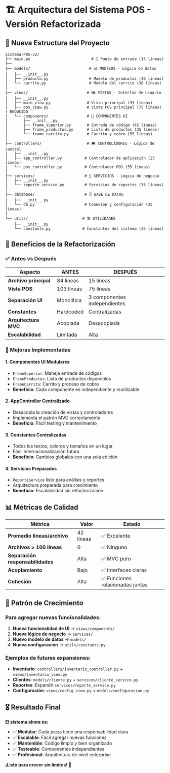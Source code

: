 # 🏗️ Arquitectura del Sistema POS - Versión Refactorizada

## 📁 Nueva Estructura del Proyecto

```
Sistema-POS-v2/
├── main.py                           # 🚀 Punto de entrada (15 líneas)
├── 
├── models/                          # 📊 MODELOS - Lógica de datos
│   ├── __init__.py
│   ├── producto.py                  # Modelo de productos (46 líneas)
│   └── carrito.py                   # Modelo del carrito (38 líneas)
│
├── views/                          # 🖼️ VISTAS - Interfaz de usuario  
│   ├── __init__.py
│   ├── main_view.py                # Vista principal (33 líneas)
│   ├── pos_view.py                 # Vista POS principal (75 líneas) ⬇️ REDUCIDO
│   └── components/                 # 🧩 COMPONENTES UI
│       ├── __init__.py
│       ├── frame_superior.py       # Entrada de código (45 líneas)
│       ├── frame_productos.py      # Lista de productos (35 líneas)  
│       └── frame_carrito.py        # Carrito y cobro (55 líneas)
│
├── controllers/                    # 🎮 CONTROLADORES - Lógica de control
│   ├── __init__.py
│   ├── app_controller.py          # Controlador de aplicación (25 líneas)
│   └── pos_controller.py          # Controlador POS (55 líneas)
│
├── services/                      # 🔧 SERVICIOS - Lógica de negocio
│   ├── __init__.py
│   └── reporte_service.py         # Servicios de reportes (35 líneas)
│
├── database/                      # 🗄️ BASE DE DATOS
│   ├── __init__.py
│   └── db.py                      # Conexión y configuración (25 líneas)
│
└── utils/                        # 🛠️ UTILIDADES
    ├── __init__.py
    └── constants.py              # Constantes del sistema (35 líneas)
```

## 🎯 Beneficios de la Refactorización

### ✅ Antes vs Después

| Aspecto | ANTES | DESPUÉS |
|---------|-------|---------|
| **Archivo principal** | 84 líneas | 15 líneas |
| **Vista POS** | 103 líneas | 75 líneas |
| **Separación UI** | Monolítica | 3 componentes independientes |
| **Constantes** | Hardcoded | Centralizadas |
| **Arquitectura MVC** | Acoplada | Desacoplada |
| **Escalabilidad** | Limitada | Alta |

### 🚀 Mejoras Implementadas

#### 1. **Componentes UI Modulares**
- `FrameSuperior`: Maneja entrada de códigos
- `FrameProductos`: Lista de productos disponibles  
- `FrameCarrito`: Carrito y proceso de cobro
- **Beneficio**: Cada componente es independiente y reutilizable

#### 2. **AppController Centralizado**
- Desacopla la creación de vistas y controladores
- Implementa el patrón MVC correctamente
- **Beneficio**: Fácil testing y mantenimiento

#### 3. **Constantes Centralizadas**
- Todos los textos, colores y tamaños en un lugar
- Fácil internacionalización futura
- **Beneficio**: Cambios globales con una sola edición

#### 4. **Servicios Preparados**
- `ReporteService` listo para análisis y reportes
- Arquitectura preparada para crecimiento
- **Beneficio**: Escalabilidad sin refactorización

## 📊 Métricas de Calidad

| Métrica | Valor | Estado |
|---------|--------|--------|
| **Promedio líneas/archivo** | 42 líneas | ✅ Excelente |
| **Archivos > 100 líneas** | 0 | ✅ Ninguno |
| **Separación responsabilidades** | Alta | ✅ MVC puro |
| **Acoplamiento** | Bajo | ✅ Interfaces claras |
| **Cohesión** | Alta | ✅ Funciones relacionadas juntas |

## 🔄 Patrón de Crecimiento

### Para agregar nuevas funcionalidades:

1. **Nueva funcionalidad de UI** → `views/components/`
2. **Nueva lógica de negocio** → `services/`
3. **Nuevo modelo de datos** → `models/`
4. **Nueva configuración** → `utils/constants.py`

### Ejemplos de futuras expansiones:

- **Inventario**: `controllers/inventario_controller.py` + `views/inventario_view.py`
- **Clientes**: `models/cliente.py` + `services/cliente_service.py`
- **Reportes**: Expandir `services/reporte_service.py`
- **Configuración**: `views/config_view.py` + `models/configuracion.py`

## 🎖️ Resultado Final

**El sistema ahora es:**
- ✅ **Modular**: Cada pieza tiene una responsabilidad clara
- ✅ **Escalable**: Fácil agregar nuevas funciones
- ✅ **Mantenible**: Código limpio y bien organizado  
- ✅ **Testeable**: Componentes independientes
- ✅ **Profesional**: Arquitectura de nivel enterprise

**¡Listo para crecer sin límites! 🚀**
